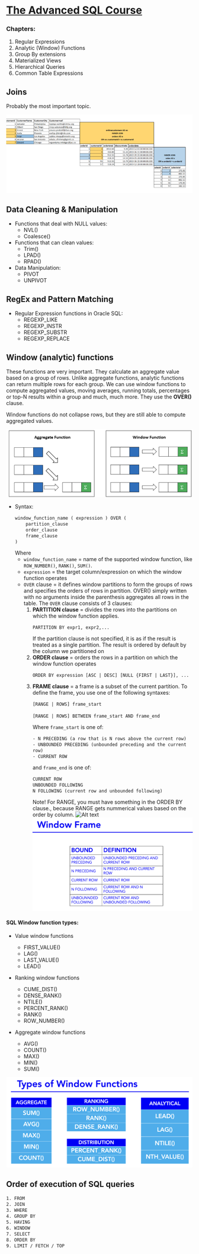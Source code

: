 # [The Advanced SQL Course](https://www.udemy.com/course/the-advanced-sql-course-2021)

### Chapters:
1. Regular Expressions 
2. Analytic (Window) Functions
3. Group By extensions
4. Materialized Views
5. Hierarchical Queries
6. Common Table Expressions

## Joins
Probably the most important topic.

![Alt text](image-5.png)

## Data Cleaning & Manipulation
* Functions that deal with NULL values:
    - NVL()
    - Coalesce()
* Functions that can clean values:
    - Trim()
    - LPAD()
    - RPAD()
* Data Manipulation:
    - PIVOT
    - UNPIVOT


## RegEx and Pattern Matching
* Regular Expression functions in Oracle SQL:
    - REGEXP_LIKE
    - REGEXP_INSTR
    - REGEXP_SUBSTR
    - REGEXP_REPLACE


## Window (analytic) functions
These functions are very important. They calculate an aggregate value based on a group of rows. Unlike aggregate functions, analytic functions can return multiple rows for each group. We can use window functions to compute aggregated values, moving averages, running totals, percentages or top-N results within a group and much, much more. They use the **OVER()** clause.

Window functions do not collapse rows, but they are still able to compute aggregated values.

![Alt text](image.png)

- Syntax:
    ```
    window_function_name ( expression ) OVER (
        partition_clause
        order_clause
        frame_clause
    )
    ```
    Where
    - ```window_function_name``` = name of the supported window function, like ```ROW_NUMBER()```, ```RANK()```, ```SUM()```.
    - ```expression``` = the target column/expression on which the window function operates
    - ```OVER``` clause = it defines window partitions to form the groups of rows and specifies the orders of rows in partition. 
    OVER() simply written with no arguments inside the parenthesis aggregates all rows in the table. 
    The ```OVER``` clause consists of 3 clauses:
        1. **PARTITION clause** = divides the rows into the partitions on which the window function applies.
            ```
            PARTITION BY expr1, expr2,...
            ```
            If the partition clause is not specified, it is as if the result is treated as a single partition.
            The result is ordered by default by the column we partitioned on
        2. **ORDER clause** = orders the rows in a partition on which the window function operates
            ```
            ORDER BY expression [ASC | DESC] [NULL {FIRST | LAST}], ...
            ```
        3. **FRAME clause** = a frame is a subset of the current partition. To define the frame, you use one of the following syntaxes:
            ```
            [RANGE | ROWS] frame_start

            [RANGE | ROWS] BETWEEN frame_start AND frame_end
            ```
            Where  ```frame_start``` is one of:
            ```
            - N PRECEDING (a row that is N rows above the current row)
            - UNBOUNDED PRECEDING (unbounded preceding and the current row)
            - CURRENT ROW
            ```
            and ```frame_end``` is one of:
            ```
            CURRENT ROW
            UNBOUNDED FOLLOWING 
            N FOLLOWING (current row and unbounded following)
            ```
            Note! For RANGE, you must have something in the ORDER BY clause., because RANGE gets nummerical values based on the order by column.
            ![Alt text](image-3.png)
            ![Alt text](image-2.png)

#### SQL Window function types:
- Value window functions
    - FIRST_VALUE()
    - LAG()
    - LAST_VALUE()
    - LEAD()

- Ranking window functions
    - CUME_DIST()
    - DENSE_RANK()
    - NTILE()
    - PERCENT_RANK()
    - RANK()
    - ROW_NUMBER()

- Aggregate window functions
    - AVG()
    - COUNT()
    - MAX()
    - MIN()
    - SUM()


![Alt text](image-4.png)

## Order of execution of SQL queries
    1. FROM
    2. JOIN
    3. WHERE 
    4. GROUP BY
    5. HAVING
    6. WINDOW 
    7. SELECT 
    8. ORDER BY 
    9. LIMIT / FETCH / TOP